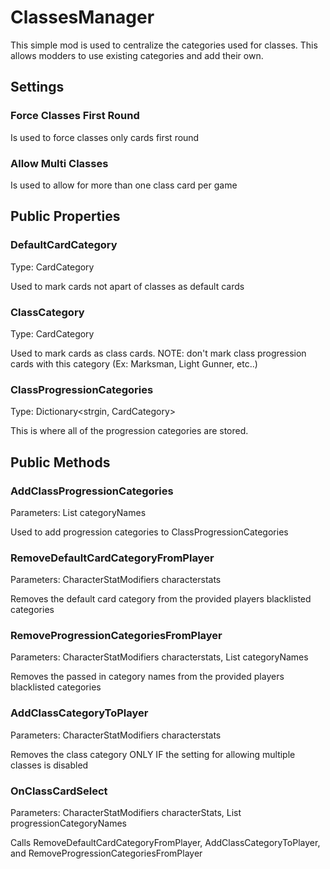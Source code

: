 # ClassesManager

This simple mod is used to centralize the categories used for classes. This allows modders to use existing categories and add their own.

## Settings

### Force Classes First Round

Is used to force classes only cards first round

### Allow Multi Classes

Is used to allow for more than one class card per game

## Public Properties

### DefaultCardCategory

Type: CardCategory

Used to mark cards not apart of classes as default cards

### ClassCategory

Type: CardCategory

Used to mark cards as class cards. NOTE: don't mark class progression cards with this category (Ex: Marksman, Light Gunner, etc..)

### ClassProgressionCategories

Type: Dictionary<strgin, CardCategory>

This is where all of the progression categories are stored.

## Public Methods

### AddClassProgressionCategories

Parameters: List<string> categoryNames
  
Used to add progression categories to ClassProgressionCategories

### RemoveDefaultCardCategoryFromPlayer

Parameters: CharacterStatModifiers characterstats
  
Removes the default card category from the provided players blacklisted categories

### RemoveProgressionCategoriesFromPlayer

Parameters: CharacterStatModifiers characterstats, List<string> categoryNames
  
Removes the passed in category names from the provided players blacklisted categories

### AddClassCategoryToPlayer

Parameters: CharacterStatModifiers characterstats
  
Removes the class category ONLY IF the setting for allowing multiple classes is disabled

### OnClassCardSelect

Parameters: CharacterStatModifiers characterStats, List<string> progressionCategoryNames
  
Calls RemoveDefaultCardCategoryFromPlayer, AddClassCategoryToPlayer, and RemoveProgressionCategoriesFromPlayer
